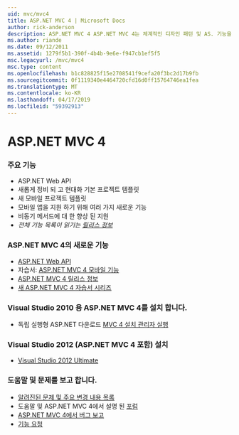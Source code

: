 ```yaml
---
uid: mvc/mvc4
title: ASP.NET MVC 4 | Microsoft Docs
author: rick-anderson
description: ASP.NET MVC 4 ASP.NET MVC 4는 체계적인 디자인 패턴 및 AS. 기능을 사용 하 여 확장성이 뛰어난 표준 기반 웹 응용 프로그램을 빌드하기 위한 프레임 워크...
ms.author: riande
ms.date: 09/12/2011
ms.assetid: 1279f5b1-390f-4b4b-9e6e-f947cb1ef5f5
msc.legacyurl: /mvc/mvc4
msc.type: content
ms.openlocfilehash: b1c828825f15e2708541f9cefa20f3bc2d17b9fb
ms.sourcegitcommit: 0f1119340e4464720cfd16d0ff15764746ea1fea
ms.translationtype: MT
ms.contentlocale: ko-KR
ms.lasthandoff: 04/17/2019
ms.locfileid: "59392913"
---
```

# <a name="aspnet-mvc-4"></a>ASP.NET MVC 4

### <a name="top-features"></a>주요 기능

- ASP.NET Web API
- 새롭게 정비 되 고 현대화 기본 프로젝트 템플릿
- 새 모바일 프로젝트 템플릿
- 모바일 앱을 지원 하기 위해 여러 가지 새로운 기능
- 비동기 메서드에 대 한 향상 된 지원
- *전체 기능 목록이 읽기는 [릴리스 정보](../whitepapers/mvc4-release-notes.md)*


### <a name="whats-new-in-aspnet-mvc-4"></a>ASP.NET MVC 4의 새로운 기능

- [ASP.NET Web API](../web-api/index.md)
- 자습서: [ASP.NET MVC 4 모바일 기능](overview/older-versions/aspnet-mvc-4-mobile-features.md)
- [ASP.NET MVC 4 릴리스 정보](../whitepapers/mvc4-release-notes.md)
- [새 ASP.NET MVC 4 자습서 시리즈](overview/older-versions/getting-started-with-aspnet-mvc4/intro-to-aspnet-mvc-4.md)


### <a name="install-aspnet-mvc-4-for-visual-studio-2010"></a>Visual Studio 2010 용 ASP.NET MVC 4를 설치 합니다.

- 독립 실행형 ASP.NET 다운로드 [MVC 4 설치 관리자 실행](https://www.microsoft.com/download/details.aspx?id=30683)


### <a name="install-visual-studio-2012-includes-aspnet-mvc-4"></a>Visual Studio 2012 (ASP.NET MVC 4 포함) 설치

- [Visual Studio 2012 Ultimate](https://go.microsoft.com/fwlink/?linkid=247148)


### <a name="getting-help-and-reporting-issues"></a>도움말 및 문제를 보고 합니다.

- [알려진된 문제 및 주요 변경 내용 목록](../whitepapers/mvc4-release-notes.md#_Toc303253815)
- 도움말 및 ASP.NET MVC 4에서 설명 된 [포럼](https://forums.asp.net/1146.aspx)
- [ASP.NET MVC 4에서 버그 보고](https://github.com/aspnet/AspNetWebStack/issues)
- [기능 요청](http://aspnet.uservoice.com/forums/41201-asp-net-mvc)
